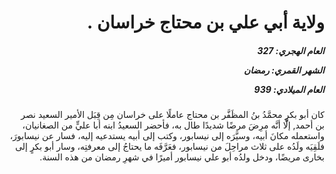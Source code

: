 <h1 dir="rtl">ولاية أبي علي بن محتاج خراسان .</h1>

<h5 dir="rtl">العام الهجري:  327

الشهر القمري: رمضان

العام الميلادي: 939</h5>

<p dir="rtl">كان أبو بكرٍ محمَّدُ بنُ المظَفَّر بن محتاج عاملًا على خراسان مِن قِبَل الأمير السعيد نصر بن أحمد, إلَّا أنَّه مرِضَ مرضًا شديدًا طال به، فأحضر السعيدُ ابنه أبا عليٍّ من الصغانيان، واستعمله مكانَ أبيه، وسيَّرَه إلى نيسابور، وكتب إلى أبيه يستدعيه إليه، فسار عن نيسابورَ، فلَقِيَه ولَدُه على ثلاث مراحِلَ من نيسابور، فعَرَّفَه ما يحتاجُ إلى معرفتِه، وسار أبو بكرٍ إلى بخارى مريضًا، ودخل ولدُه أبو علي نيسابور أميرًا في شهرِ رمضان من هذه السنة.</p></br>

